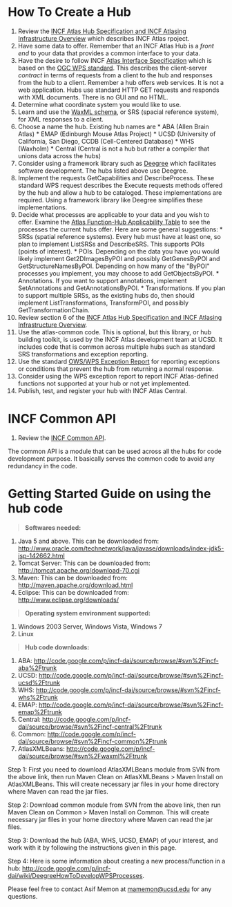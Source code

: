 # How To Create a Hub #

  1. Review the [INCF Atlas Hub Specification and INCF Atlasing Infrastructure Overview](https://docs.google.com/Doc?docid=0Af-22shvZFIQZGQ5eDk3d2tfMmRyaGhqNmZw&hl=en) which describes INCF Atlas rpoject.
  1. Have some data to offer. Remember that an INCF Atlas Hub is a _front end_ to your data that provides a common interface to your data.
  1. Have the desire to follow INCF [Atlas Interface Specification](http://code.google.com/p/incf-dai/wiki/AtlasRequestInterfaceSpec) which is based on the [OGC WPS standard](http://www.opengeospatial.org/standards/wps). This describes the client-server _contract_ in terms of requests from a client to the hub and responses from the hub to a client. Remember a hub offers web services. It is not a web application. Hubs use standard HTTP GET requests and responds with XML documents. There is no GUI and no HTML.
  1. Determine what coordinate system you would like to use.
  1. Learn and use the [WaxML schema](WaxML.md), or SRS (spacial reference system), for XML responses to a client.
  1. Choose a name the hub. Existing hub names are
    * ABA (Allen Brain Atlas)
    * EMAP (Edinburgh Mouse Atlas Project)
    * UCSD (University of California, San Diego, CCDB (Cell-Centered Database)
    * WHS (Waxholm)
    * Central (Central is not a hub but rather a compiler that unions data across the hubs)
  1. Consider using a framework library such as [Deegree](http://www.deegree.org/) which facilitates software development. The hubs listed above use Deegree.
  1. Implement the requests GetCapabilities and DescribeProcess. These standard WPS request describes the Execute requests methods offered by the hub and allow a hub to be cataloged. These implementations are required. Using a framework library like Deegree simplifies these implementations.
  1. Decide what processes are applicable to your data and you wish to offer. Examine the [Atlas Function-Hub Applicability Table](http://code.google.com/p/incf-dai/wiki/AtlasFunctionHubApplicabilityTable) to see the processes the current hubs offer. Here are some general suggestions:
    * SRSs (spatial reference systems). Every hub must have at least one, so plan to implement ListSRSs and DescribeSRS. This supports POIs (points of interest).
    * POIs. Depending on the data you have you would likely implement Get2DImagesByPOI and possibly GetGenesByPOI and GetStructureNamesByPOI. Depending on how many of the "ByPOI" processes you implement, you may choose to add GetObjectsByPOI.
    * Annotations. If you want to support annotations, implement SetAnnotations and GetAnnotationsByPOI.
    * Transformations. If you plan to support multiple SRSs, as the existing hubs do, then should implement ListTransformations, TransformPOI, and possibly GetTransformationChain.
  1. Review section 6 of the [INCF Atlas Hub Specification and INCF Atlasing Infrastructure Overview](https://docs.google.com/Doc?docid=0Af-22shvZFIQZGQ5eDk3d2tfMmRyaGhqNmZw&hl=en).
  1. Use the atlas-common code. This is optional, but this library, or hub building toolkit, is used by the INCF Atlas development team at UCSD. It includes code that is common across multiple hubs such as standard SRS transformations and exception reporting.
  1. Use the standard [OWS/WPS Exception Report](http://schemas.opengis.net/ows/0.3.0/owsExceptionReport.xsd) for reporting exceptions or conditions that prevent the hub from returning a normal response.
  1. Consider using the WPS exception report to report INCF Atlas-defined functions not supported at your hub or not yet implemented.
  1. Publish, test, and register your hub with INCF Atlas Central.

# INCF Common API #

  1. Review the [INCF Common API](http://132.239.131.188/incf-common/doc).

The common API is a module that can be used across all the hubs for code development purpose. It basically serves the common code to avoid any  redundancy in the code.

# Getting Started Guide on using the hub code #

> <strong>Softwares needed:</strong>
  1. Java 5 and above. This can be downloaded from: http://www.oracle.com/technetwork/java/javase/downloads/index-jdk5-jsp-142662.html
  1. Tomcat Server: This can be downloaded from: http://tomcat.apache.org/download-70.cgi
  1. Maven: This can be downloaded from: http://maven.apache.org/download.html
  1. Eclipse: This can be downloaded from: http://www.eclipse.org/downloads/

> <strong>Operating system environment supported:</strong>
  1. Windows 2003 Server, Windows Vista, Windows 7
  1. Linux

> <strong>Hub code downloads:</strong>
  1. ABA: http://code.google.com/p/incf-dai/source/browse/#svn%2Fincf-aba%2Ftrunk
  1. UCSD: http://code.google.com/p/incf-dai/source/browse/#svn%2Fincf-ucsd%2Ftrunk
  1. WHS: http://code.google.com/p/incf-dai/source/browse/#svn%2Fincf-whs%2Ftrunk
  1. EMAP: http://code.google.com/p/incf-dai/source/browse/#svn%2Fincf-emap%2Ftrunk
  1. Central: http://code.google.com/p/incf-dai/source/browse/#svn%2Fincf-central%2Ftrunk
  1. Common: http://code.google.com/p/incf-dai/source/browse/#svn%2Fincf-common%2Ftrunk
  1. AtlasXMLBeans: http://code.google.com/p/incf-dai/source/browse/#svn%2Fwaxml%2Ftrunk

Step 1:
First you need to download AtlasXMLBeans module from SVN from the above link, then run Maven Clean on AtlasXMLBeans > Maven Install on AtlasXMLBeans. This will create necessary jar files in your home directory where Maven can read the jar files.

Step 2:
Download common module from SVN from the above link, then run Maven Clean on Common > Maven Install on Common. This will create necessary jar files in your home directory where Maven can read the jar files.

Step 3:
Download the hub (ABA, WHS, UCSD, EMAP) of your interest, and work with it by following the instructions given in this page.

Step 4:
Here is some information about creating a new process/function in a hub: http://code.google.com/p/incf-dai/wiki/DeegreeHowToDevelopWPSProcesses.

Please feel free to contact Asif Memon at mamemon@ucsd.edu for any questions.